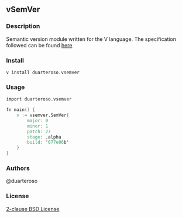 ## vSemVer

### Description
Semantic version module written for the V language.
The specification followed can be found [here](https://semver.org/)

### Install
`v install duarteroso.vsemver`

### Usage
```v
import duarteroso.vsemver

fn main() {
    v := vsemver.SemVer{
        major: 0
        minor: 1
        patch: 27
        stage: .alpha
        build: '077e06b'
    }
}
```

### Authors
@duarteroso

### License
[2-clause BSD License](https://opensource.org/licenses/BSD-2-Clause)
